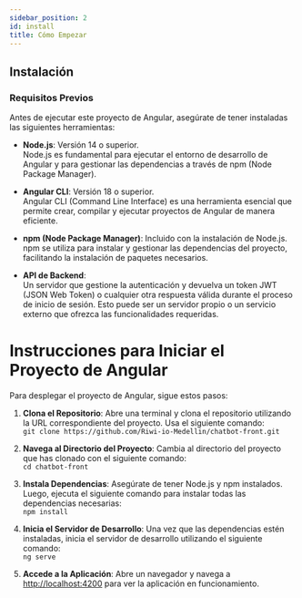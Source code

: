 ```yaml
---
sidebar_position: 2
id: install
title: Cómo Empezar
---
```

## Instalación

### Requisitos Previos

Antes de ejecutar este proyecto de Angular, asegúrate de tener instaladas las siguientes herramientas:

- **Node.js**: Versión 14 o superior.  
  Node.js es fundamental para ejecutar el entorno de desarrollo de Angular y para gestionar las dependencias a través de npm (Node Package Manager).

- **Angular CLI**: Versión 18 o superior.  
  Angular CLI (Command Line Interface) es una herramienta esencial que permite crear, compilar y ejecutar proyectos de Angular de manera eficiente.

- **npm (Node Package Manager)**: Incluido con la instalación de Node.js.  
  npm se utiliza para instalar y gestionar las dependencias del proyecto, facilitando la instalación de paquetes necesarios.

- **API de Backend**:  
  Un servidor que gestione la autenticación y devuelva un token JWT (JSON Web Token) o cualquier otra respuesta válida durante el proceso de inicio de sesión. Esto puede ser un servidor propio o un servicio externo que ofrezca las funcionalidades requeridas.

# Instrucciones para Iniciar el Proyecto de Angular

Para desplegar el proyecto de Angular, sigue estos pasos:

1. **Clona el Repositorio**: Abre una terminal y clona el repositorio utilizando la URL correspondiente del proyecto. Usa el siguiente comando:  
   `git clone https://github.com/Riwi-io-Medellin/chatbot-front.git`

2. **Navega al Directorio del Proyecto**: Cambia al directorio del proyecto que has clonado con el siguiente comando:  
   `cd chatbot-front`

3. **Instala Dependencias**: Asegúrate de tener Node.js y npm instalados. Luego, ejecuta el siguiente comando para instalar todas las dependencias necesarias:  
   `npm install`

4. **Inicia el Servidor de Desarrollo**: Una vez que las dependencias estén instaladas, inicia el servidor de desarrollo utilizando el siguiente comando:  
   `ng serve`

5. **Accede a la Aplicación**: Abre un navegador y navega a [http://localhost:4200](http://localhost:4200) para ver la aplicación en funcionamiento.




